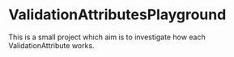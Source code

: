 # ValidationAttributesPlayground

This is a small project which aim is to investigate how each ValidationAttribute works.
